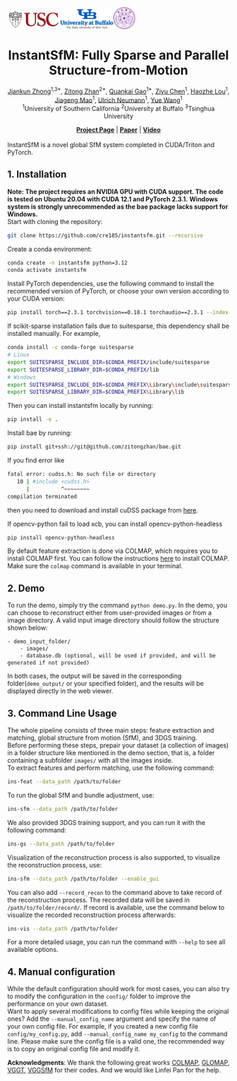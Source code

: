 <img src="img/USC-Logos.png" width=120px /><img src="img/University_at_Buffalo_logo.png" width=120px /><img src="img/Tsinghua_University_Logo.png" width=50px />

<div align="center">

# InstantSfM: Fully Sparse and Parallel Structure-from-Motion


<p align="center">  
    <a href="https://github.com/cre185/">Jiankun Zhong</a><sup>1,3*</sup>,
    <a href="https://sairlab.org/zitongz/">Zitong Zhan</a><sup>2*</sup>,
    <a href="https://zerg-overmind.github.io/">Quankai Gao</a><sup>1*</sup>,
    <a href="https://ziyc.github.io/">Ziyu Chen</a><sup>1</sup>,
    <a href="https://scholar.google.com/citations?user=BIPK9KEAAAAJ&hl=zh-TW">Haozhe Lou</a><sup>1</sup>,
    <a href="https://pointscoder.github.io/">Jiageng Mao</a><sup>1</sup>,
    <a href="https://scholar.google.com/citations?user=MHet2VoAAAAJ&hl=en">Ulrich Neumann</a><sup>1</sup>,
    <a href="https://yuewang.xyz/">Yue Wang</a><sup>1</sup>
    <br>
    <sup>1</sup>University of Southern California <sup>2</sup>University at Buffalo <sup>3</sup>Tsinghua University
</p>

</div>

<div align="center">
    <a href="https://cre185.github.io/InstantSfM/"><strong>Project Page</strong></a> |
    <a href="https://arxiv.org/abs/2510.13310"><strong>Paper</strong></a> |
    <a href="https://youtu.be/v-ewKEPTEDg"><strong>Video</strong></a> 
</div>

<br>

<div align="center">

</div>
InstantSfM is a novel global SfM system completed in CUDA/Triton and PyTorch. 


## 1. Installation  
**Note: The project requires an NVIDIA GPU with CUDA support. The code is tested on Ubuntu 20.04 with CUDA 12.1 and PyTorch 2.3.1.** 
**Windows system is strongly unrecommended as the bae package lacks support for Windows.**  
Start with cloning the repository:  
```bash
git clone https://github.com/cre185/instantsfm.git --recursive
```
Create a conda environment:  
```bash
conda create -n instantsfm python=3.12
conda activate instantsfm
```
Install PyTorch dependencies, use the following command to install the recommended version of PyTorch, or choose your own version according to your CUDA version:  
```bash
pip install torch==2.3.1 torchvision==0.18.1 torchaudio==2.3.1 --index-url https://download.pytorch.org/whl/cu121
```
If scikit-sparse installation fails due to suitesparse, this dependency shall be installed manually. For example, 
```bash
conda install -c conda-forge suitesparse
# Linux
export SUITESPARSE_INCLUDE_DIR=$CONDA_PREFIX/include/suitesparse
export SUITESPARSE_LIBRARY_DIR=$CONDA_PREFIX/lib
# Windows
export SUITESPARSE_INCLUDE_DIR=$CONDA_PREFIX\Library\include\suitesparse
export SUITESPARSE_LIBRARY_DIR=$CONDA_PREFIX\Library\lib
```
Then you can install instantsfm locally by running:  
```bash
pip install -e .
```
Install bae by running:
```bash
pip install git+ssh://git@github.com/zitongzhan/bae.git
```
If you find error like
```bash
fatal error: cudss.h: No such file or directory
   10 | #include <cudss.h>
      |          ^~~~~~~~~
compilation terminated
```
then you need to download and install cuDSS package from [here](https://developer.nvidia.com/cudss-downloads?target_os=Linux&target_arch=x86_64&Distribution=Ubuntu&target_version=20.04&target_type=deb_local).  

If opencv-python fail to load xcb, you can install opencv-python-headless
```bash
pip install opencv-python-headless
```

By default feature extraction is done via COLMAP, which requires you to install COLMAP first. You can follow the instructions [here](https://colmap.github.io/install.html) to install COLMAP. Make sure the `colmap` command is available in your terminal.  

## 2. Demo  
To run the demo, simply try the command `python demo.py`. In the demo, you can choose to reconstruct either from user-provided images or from a image directory. A valid input image directory should follow the structure shown below:  
```
- demo_input_folder/
    - images/
    - database.db (optional, will be used if provided, and will be generated if not provided)
```
In both cases, the output will be saved in the corresponding folder(`demo_output/` or your specified folder), and the results will be displayed directly in the web viewer.  

## 3. Command Line Usage
The whole pipeline consists of three main steps: feature extraction and matching, global structure from motion (SfM), and 3DGS training.  
Before performing these steps, prepair your dataset (a collection of images) in a folder structure like mentioned in the demo section, that is, a folder containing a subfolder `images/` with all the images inside.  
To extract features and perform matching, use the following command:
```bash
ins-feat --data_path /path/to/folder
```
To run the global SfM and bundle adjustment, use:  
```bash
ins-sfm --data_path /path/to/folder
```
We also provided 3DGS training support, and you can run it with the following command:
```bash
ins-gs --data_path /path/to/folder
```
Visualization of the reconstruction process is also supported, to visualize the reconstruction process, use:
```bash
ins-sfm --data_path /path/to/folder --enable_gui
```
You can also add `--record_recon` to the command above to take record of the reconstruction process. The recorded data will be saved in `/path/to/folder/record/`. If record is available, use the command below to visualize the recorded reconstruction process afterwards:
```bash
ins-vis --data_path /path/to/folder
```
For a more detailed usage, you can run the command with `--help` to see all available options.  

## 4. Manual configuration   
While the default configuration should work for most cases, you can also try to modify the configuration in the `config/` folder to improve the performance on your own dataset.  
Want to apply several modifications to config files while keeping the original ones? Add the `--manual_config_name` argument and specify the name of your own config file. For example, if you created a new config file `config/my_config.py`, add `--manual_config_name my_config` to the command line. Please make sure the config file is a valid one, the recommended way is to copy an original config file and modify it.  

**Acknowledgments**: We thank the following great works [COLMAP](https://github.com/colmap/colmap), [GLOMAP](https://github.com/colmap/glomap), [VGGT](https://github.com/facebookresearch/vggt), [VGGSfM](https://github.com/facebookresearch/vggsfm) for their codes. And we would like Linfei Pan for the help.